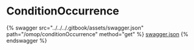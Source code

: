# ConditionOccurrence

{% swagger src="../../../.gitbook/assets/swagger.json" path="/omop/conditionOccurrence" method="get" %}
[swagger.json](../../../.gitbook/assets/swagger.json)
{% endswagger %}
